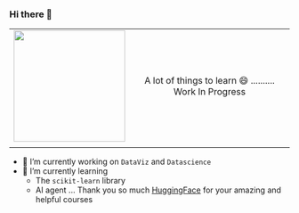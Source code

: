 ### Hi there 👋


|                  |                 |
| :--------------- |:---------------:|
| <img src="https://github.com/user-attachments/assets/0f6f3fb5-610d-43c5-be6b-0c46b97cacbc" width="200"/> | A lot of things to learn 😄 .......... Work In Progress |
|                  |                 |



    
- 🔭 I’m currently working on `DataViz` and `Datascience`
- 🌱 I’m currently learning
  - The `scikit-learn` library
  - AI agent ... Thank you so much [HuggingFace](https://huggingface.co/) for your amazing and helpful courses
<!--
**MaryleneH/MaryleneH** is a ✨ _special_ ✨ repository because its `README.md` (this file) appears on your GitHub profile.

Here are some ideas to get you started:


- 🌱 I’m currently learning ...
- 👯 I’m looking to collaborate on ...
- 🤔 I’m looking for help with ...
- 💬 Ask me about ...
- 📫 How to reach me: ...
- 😄 Pronouns: ...
- ⚡ Fun fact: ...
-->
